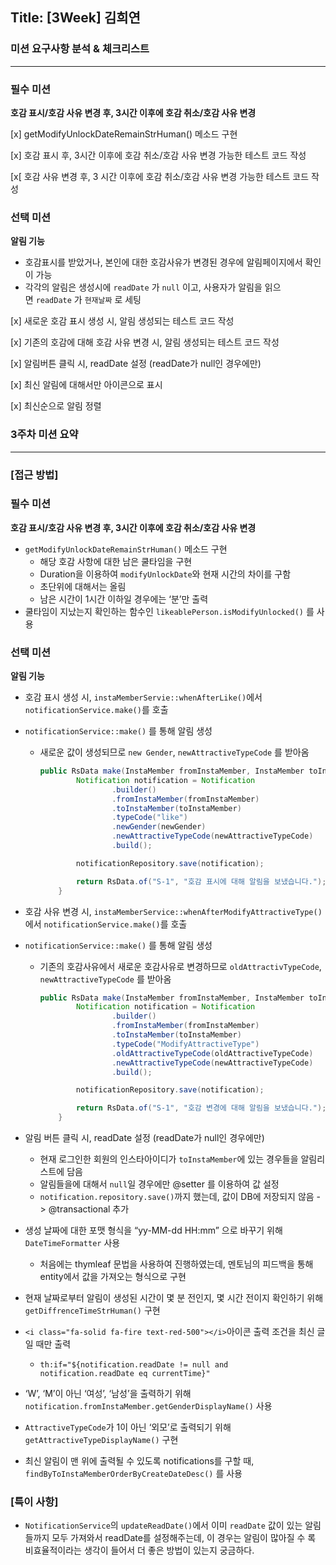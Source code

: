 ## Title: [3Week] 김희연

### 미션 요구사항 분석 & 체크리스트

---

### 필수 미션

**호감 표시/호감 사유 변경 후, 3시간 이후에 호감 취소/호감 사유 변경**

[x] getModifyUnlockDateRemainStrHuman() 메소드 구현

[x] 호감 표시 후, 3시간 이후에 호감 취소/호감 사유 변경 가능한 테스트 코드 작성

[x[ 호감 사유 변경 후, 3 시간 이후에 호감 취소/호감 사유 변경 가능한 테스트 코드 작성

### 선택 미션

**알림 기능**

- 호감표시를 받았거나, 본인에 대한 호감사유가 변경된 경우에 알림페이지에서 확인이 가능
- 각각의 알림은 생성시에 `readDate` 가 `null` 이고, 사용자가 알림을 읽으면 `readDate` 가 `현재날짜` 로 세팅

[x] 새로운 호감 표시 생성 시, 알림 생성되는 테스트 코드 작성

[x] 기존의 호감에 대해 호감 사유 변경 시, 알림 생성되는 테스트 코드 작성

[x] 알림버튼 클릭 시, readDate 설정 (readDate가 null인 경우에만)

[x] 최신 알림에 대해서만 아이콘으로 표시

[x] 최신순으로 알림 정렬

### 3주차 미션 요약

---

### [접근 방법]

### 필수 미션

**호감 표시/호감 사유 변경 후, 3시간 이후에 호감 취소/호감 사유 변경**

- `getModifyUnlockDateRemainStrHuman()` 메소드 구현
  - 해당 호감 사항에 대한 남은 쿨타임을 구현
  - Duration을 이용하여 `modifyUnlockDate`와 현재 시간의 차이를 구함
  - 초단위에 대해서는 올림
  - 남은 시간이 1시간 이하일 경우에는 ‘분’만 출력
- 쿨타임이 지났는지 확인하는 함수인 `likeablePerson.isModifyUnlocked()` 를 사용

### 선택 미션

**알림 기능**

- 호감 표시 생성 시, `instaMemberServie::whenAfterLike()`에서 `notificationService.make()`를 호출
- `notificationService::make()` 를 통해 알림 생성
  - 새로운 값이 생성되므로 `new Gender`, `newAttractiveTypeCode` 를 받아옴

      ```java
      public RsData make(InstaMember fromInstaMember, InstaMember toInstaMember, String newGender, int newAttractiveTypeCode ){
              Notification notification = Notification
                      .builder()
                      .fromInstaMember(fromInstaMember)
                      .toInstaMember(toInstaMember)
                      .typeCode("like")
                      .newGender(newGender)
                      .newAttractiveTypeCode(newAttractiveTypeCode)
                      .build();
      
              notificationRepository.save(notification);
      
              return RsData.of("S-1", "호감 표시에 대해 알림을 보냈습니다.");
          }
      ```


- 호감 사유 변경 시, `instaMemberService::whenAfterModifyAttractiveType()`에서 `notificationService.make()`를 호출
- `notificationService::make()` 를 통해 알림 생성
  - 기존의 호감사유에서 새로운 호감사유로 변경하므로 `oldAttractivTypeCode`, `newAttractiveTypeCode` 를 받아옴

      ```java
      public RsData make(InstaMember fromInstaMember, InstaMember toInstaMember, int oldAttractiveTypeCode, int newAttractiveTypeCode ){
              Notification notification = Notification
                      .builder()
                      .fromInstaMember(fromInstaMember)
                      .toInstaMember(toInstaMember)
                      .typeCode("ModifyAttractiveType")
                      .oldAttractiveTypeCode(oldAttractiveTypeCode)
                      .newAttractiveTypeCode(newAttractiveTypeCode)
                      .build();
      
              notificationRepository.save(notification);
      
              return RsData.of("S-1", "호감 변경에 대해 알림을 보냈습니다.");
          }
      ```


- 알림 버튼 클릭 시, readDate 설정 (readDate가 null인 경우에만)
  - 현재 로그인한 회원의 인스타아이디가 `toInstaMember`에 있는 경우들을 알림리스트에 담음
  - 알림들을에 대해서 `null`일 경우에만 @setter 를 이용하여 값 설정
  - `notification.repository.save()`까지 했는데, 값이 DB에 저장되지 않음 ->  @transactional 추가
- 생성 날짜에 대한 포맷 형식을 “yy-MM-dd HH:mm” 으로 바꾸기 위해 `DateTimeFormatter` 사용
  - 처음에는 thymleaf 문법을 사용하여 진행하였는데, 멘토님의 피드백을 통해 entity에서 값을 가져오는 형식으로 구현
- 현재 날짜로부터 알림이 생성된 시간이 몇 분 전인지, 몇 시간 전이지 확인하기 위해 `getDiffrenceTimeStrHuman()` 구현
- `<i class="fa-solid fa-fire text-red-500"></i>`아이콘 출력 조건을 최신 글일 때만 출력
  - `th:if="${notification.readDate != null and notification.readDate eq currentTime}"`
- ‘W’, ‘M’이 아닌 ‘여성’, ‘남성’을 출력하기 위해 `notification.fromInstaMember.getGenderDisplayName()` 사용
- `AttractiveTypeCode`가 1이 아닌 ‘외모’로 출력되기 위해 `getAttractiveTypeDisplayName()` 구현
- 최신 알림이 맨 위에 출력될 수 있도록 notifications를 구할 때, `findByToInstaMemberOrderByCreateDateDesc()` 를 사용

### **[특이 사항]**

- `NotificationService`의 `updateReadDate()`에서 이미 `readDate` 값이 있는 알림들까지 모두 가져와서 readDate를 설정해주는데, 이 경우는 알림이 많아질 수 록 비효율적이라는 생각이 들어서 더 좋은 방법이 있는지 궁금하다.
